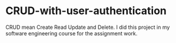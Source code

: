 # CRUD-with-user-authentication
CRUD mean Create Read Update and Delete. I did this project in my software engineering course for the assignment work.
